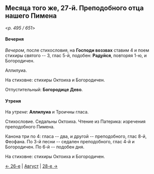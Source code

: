 
## Месяца того же, 27-й. Преподобного отца нашего Пимена

<*p. 495 / 651*>

#### Вечерня

*Вечером*, после стихословия, на **Господи воззвах** ставим 4 и поем стихиры святого -- 3, глас 5-й, 
подобен: **Радуйся**, повторяя 1-ю, и Богородичен.
 
Аллилуиа.

На стиховне: стихиры Октоиха и Богородичен.

Отпустительный: **Богородице Дево**.

#### Утреня

На *утрене*: **Аллилуиа** и Троичны гласа. 

Стихословие. Седальны Октоиха. Чтение из Патерика: изречения преподобного Пимена. 

Канона три по 4: гласа -- два, и другой -- преподобного, глас 8-й, Феофана. 
По 3-й песни -- седален преподобного, глас 4-й и Богородичен. 
По 6-й -- подобен дня.

На стиховне: стихиры Октоиха и Богородичен.

[← 26-е](08_26_EUR.ru.md) | [Август](README.md#27-й) | [28-е →](08_28_EUR.ru.md)
